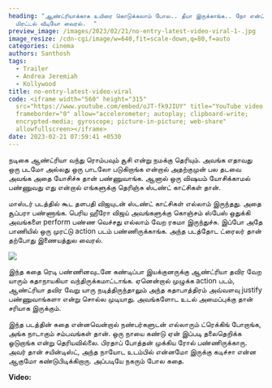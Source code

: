 ```yaml
---
heading: "ஆண்ட்ரியாக்காக உயிரை கொடுக்கலாம் போல.. தீயா இருக்காங்க.. நோ என்ட்ரி
  மிரட்டல் வீடியோ வைரல்.  "
preview_image: /images/2023/02/21/no-entry-latest-video-viral-1-.jpg
image_resize: /cdn-cgi/image/w=640,fit=scale-down,q=80,f=auto
categories: cinema
authors: Santhosh
tags:
  - Trailer
  - Andrea Jeremiah
  - Kollywood
title: no-entry-latest-video-viral
code: <iframe width="560" height="315"
  src="https://www.youtube.com/embed/oJT-fk9JIUY" title="YouTube video player"
  frameborder="0" allow="accelerometer; autoplay; clipboard-write;
  encrypted-media; gyroscope; picture-in-picture; web-share"
  allowfullscreen></iframe>
date: 2023-02-21 07:59:41 +0530
---
```

நடிகை ஆண்ட்ரியா வந்து ரொம்பவும் சூசி என்று நமக்கு தெரியும். அவங்க எதாவது ஒரு படமோ அல்லது ஒரு பாடலோ படுகிறாங்க என்றால் அதற்குமுன் பல தடவை அவங்க அதை யோசிச்சு தான் பண்ணுவாங்க. ஆனால் ஒரு விஷயம் யோசிக்காமல் பண்ணுவது எது என்றால் எங்களுக்கு தெரிஞ்சு ஸ்டண்ட் காட்சிகள் தான். 

மாஸ்டர் படத்தில் கூட தளபதி விஜயுடன் ஸ்டண்ட் காட்சிகள் எல்லாம் இருந்தது. அதை சூப்பரா பண்ணாங்க. பெரிய ஹீரோ விஜய் அவங்களுக்கு கொஞ்சம் ஸ்பேஸ் ஒதுக்கி அவங்களை perform பண்ண வெச்சது எல்லாம் வேற ரகமா இருந்துச்சு. இப்போ அதே பாணியில் ஒரு முரட்டு action படம் பண்ணிருக்காங்க. அந்த படத்தோட ட்ரைலர் தான் தற்போது இணையத்துல வைரல்.

![](/images/2023/02/21/no-entry-latest-video-viral-2-.jpg)

இந்த கதை ரெடி பண்ணினவுடனே கண்டிப்பா இயக்குனருக்கு ஆண்ட்ரியா தவிர வேற யாரும் கதாநாயகியா வந்திருக்கமாட்டாங்க. ஏனென்றால் முழுக்க action படம், ஆண்ட்ரியா தவிர வேறு யாரு நடித்திருந்தாலும் அந்த கதாபாத்திரம் அவ்வளவு justify பண்ணுவாங்களா என்று சொல்ல முடியாது. அவங்களோட உடல் அமைப்புக்கு தான் சரியாக இருக்கும்.

இந்த படத்தின் கதை என்னவென்றால் நண்பர்களுடன் எல்லாரும் ட்ரெக்கிங் போறாங்க, அங்க நாடாகும் சம்பவங்கள் தான். ஒரு நாயை கண்டு ஏன் இப்படி தலைதெறிக்க ஓடுறாங்க என்று தெரியவில்லை. பிரதாப் போத்தன் முக்கிய ரோல் பண்ணிருக்காரு. அவர் தான் சயின்டிஸ்ட், அந்த நாயோட உடம்பில் என்னமோ இருக்கு கடிச்சா என்ன ஆகுமோ கண்டுபிடிக்கிறாரு. அப்படியே நகரும் போல கதை. 

**V﻿ideo:**